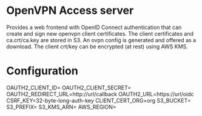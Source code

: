 # OpenVPN Access server
Provides a web frontend with OpenID Connect authentication that can create and sign new openvpn client certificates. The client certificates and ca.crt/ca.key are stored in S3. An ovpn config is generated and offered as a download. The client crt/key can be encrypted (at rest) using AWS KMS.

# Configuration
OAUTH2\_CLIENT\_ID=
OAUTH2\_CLIENT\_SECRET=
OAUTH2\_REDIRECT\_URL=http://url/callback
OAUTH2\_URL=https://url/oidc
CSRF\_KEY=32-byte-long-auth-key
CLIENT\_CERT\_ORG=org
S3\_BUCKET=
S3\_PREFIX=
S3\_KMS\_ARN=
AWS\_REGION=

